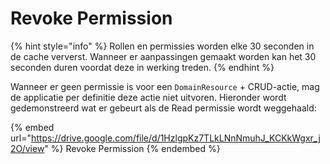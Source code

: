 # Revoke Permission

{% hint style="info" %}
Rollen en permissies worden elke 30 seconden in de cache ververst. Wanneer er  aanpassingen gemaakt worden kan het 30 seconden duren voordat deze in werking treden.
{% endhint %}

Wanneer er geen permissie is voor een `DomainResource` + CRUD-actie, mag de applicatie per definitie deze actie niet uitvoren. Hieronder wordt gedemonstreerd wat er gebeurt als de Read permissie wordt weggehaald:

{% embed url="https://drive.google.com/file/d/1HzlgpKz7TLkLNnNmuhJ_KCKkWgxr_j2O/view" %}
Revoke Permission
{% endembed %}

